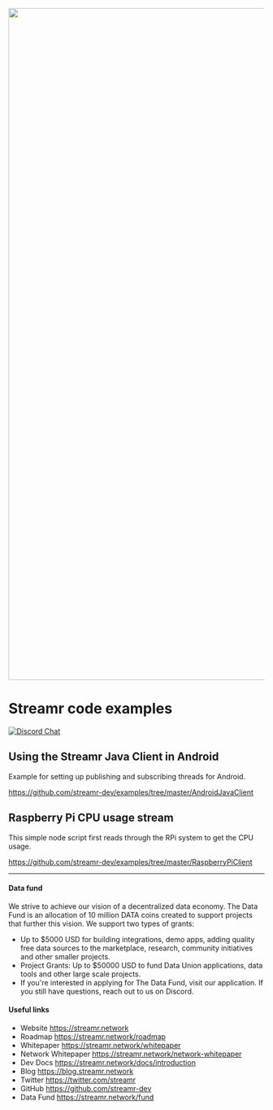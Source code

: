 <p align="center">
  <a href="https://streamr.network">
    <img alt="Streamr" src="https://raw.githubusercontent.com/streamr-dev/network-monorepo/main/packages/client/readme-header-img.png" width="1320" />
  </a>
</p>

# Streamr code examples
[![Discord Chat](https://img.shields.io/discord/801574432350928907.svg?label=Discord&logo=Discord&colorB=7289da)](https://discord.gg/FVtAph9cvz)

## Using the Streamr Java Client in Android
Example for setting up publishing and subscribing threads for Android.

https://github.com/streamr-dev/examples/tree/master/AndroidJavaClient

## Raspberry Pi CPU usage stream
This simple node script first reads through the RPi system to get the CPU usage.

https://github.com/streamr-dev/examples/tree/master/RaspberryPiClient

---

#### Data fund
We strive to achieve our vision of a decentralized data economy. The Data Fund is an allocation of 10 million DATA coins created to support projects that further this vision. We support two types of grants:

- Up to $5000 USD for building integrations, demo apps, adding quality free data sources to the marketplace, research, community initiatives and other smaller projects.
- Project Grants: Up to $50000 USD to fund Data Union applications, data tools and other large scale projects.
- If you're interested in applying for The Data Fund, visit our application. If you still have questions, reach out to us on Discord.

#### Useful links
- Website https://streamr.network
- Roadmap https://streamr.network/roadmap
- Whitepaper https://streamr.network/whitepaper
- Network Whitepaper https://streamr.network/network-whitepaper
- Dev Docs https://streamr.network/docs/introduction
- Blog https://blog.streamr.network
- Twitter https://twitter.com/streamr
- GitHub https://github.com/streamr-dev
- Data Fund https://streamr.network/fund
